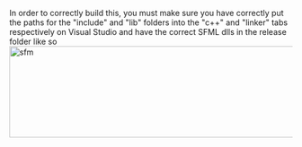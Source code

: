 In order to correctly build this,
you must make sure you have correctly put the paths for the "include" and "lib" folders into the "c++" and "linker" tabs respectively on Visual Studio and have the correct SFML dlls in the release folder like so 
<img width="655" height="163" alt="sfm" src="https://github.com/user-attachments/assets/715ec885-0f73-42b1-bf44-b8cf952a0fb5" />
